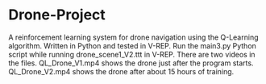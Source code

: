 # Drone-Project
A reinforcement learning system for drone navigation using the Q-Learning algorithm. Written in Python and tested in V-REP. Run the main3.py Python script while running drone_scene1_V2.ttt in V-REP. There are two videos in the files. QL_Drone_V1.mp4 shows the drone just after the program starts. QL_Drone_V2.mp4 shows the drone after about 15 hours of training.


